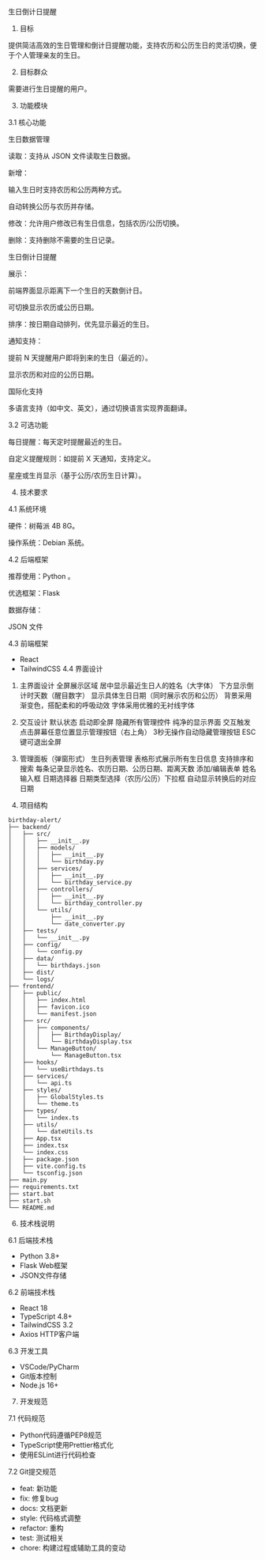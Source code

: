 生日倒计日提醒

1. 目标

提供简洁高效的生日管理和倒计日提醒功能，支持农历和公历生日的灵活切换，便于个人管理亲友的生日。

2. 目标群众

需要进行生日提醒的用户。

3. 功能模块

3.1 核心功能

生日数据管理

读取：支持从 JSON 文件读取生日数据。

新增：

输入生日时支持农历和公历两种方式。

自动转换公历与农历并存储。

修改：允许用户修改已有生日信息，包括农历/公历切换。

删除：支持删除不需要的生日记录。

生日倒计日提醒

展示：

前端界面显示距离下一个生日的天数倒计日。

可切换显示农历或公历日期。

排序：按日期自动排列，优先显示最近的生日。

通知支持：

提前 N 天提醒用户即将到来的生日（最近的）。

显示农历和对应的公历日期。

国际化支持

多语言支持（如中文、英文），通过切换语言实现界面翻译。

3.2 可选功能

每日提醒：每天定时提醒最近的生日。

自定义提醒规则：如提前 X 天通知，支持定义。

星座或生肖显示（基于公历/农历生日计算）。

4. 技术要求

4.1 系统环境

硬件：树莓派 4B 8G。

操作系统：Debian 系统。

4.2 后端框架

推荐使用：Python 。

优选框架：Flask

数据存储：

JSON 文件

4.3 前端框架
- React
- TailwindCSS
4.4 界面设计
1. 主界面设计
全屏展示区域
居中显示最近生日人的姓名（大字体）
下方显示倒计时天数（醒目数字）
显示具体生日日期（同时展示农历和公历）
背景采用渐变色，搭配柔和的呼吸动效
字体采用优雅的无衬线字体

2. 交互设计
默认状态
启动即全屏
隐藏所有管理控件
纯净的显示界面
交互触发
点击屏幕任意位置显示管理按钮（右上角）
3秒无操作自动隐藏管理按钮
ESC键可退出全屏

3. 管理面板（弹窗形式）
生日列表管理
表格形式展示所有生日信息
支持排序和搜索
每条记录显示姓名、农历日期、公历日期、距离天数
添加/编辑表单
姓名输入框
日期选择器
日期类型选择（农历/公历）下拉框
自动显示转换后的对应日期



5. 项目结构

```
birthday-alert/
├── backend/
│   ├── src/
│   │   ├── __init__.py
│   │   ├── models/
│   │   │   ├── __init__.py
│   │   │   └── birthday.py
│   │   ├── services/
│   │   │   ├── __init__.py
│   │   │   └── birthday_service.py
│   │   ├── controllers/
│   │   │   ├── __init__.py
│   │   │   └── birthday_controller.py
│   │   └── utils/
│   │       ├── __init__.py
│   │       └── date_converter.py
│   ├── tests/
│   │   └── __init__.py
│   ├── config/
│   │   └── config.py
│   ├── data/
│   │   └── birthdays.json
│   ├── dist/
│   └── logs/
├── frontend/
│   ├── public/
│   │   ├── index.html
│   │   ├── favicon.ico
│   │   └── manifest.json
│   ├── src/
│   │   ├── components/
│   │   │   ├── BirthdayDisplay/
│   │   │   └── BirthdayDisplay.tsx
│   │   └── ManageButton/
│   │       └── ManageButton.tsx
│   ├── hooks/
│   │   └── useBirthdays.ts
│   ├── services/
│   │   └── api.ts
│   ├── styles/
│   │   ├── GlobalStyles.ts
│   │   └── theme.ts
│   ├── types/
│   │   └── index.ts
│   ├── utils/
│   │   └── dateUtils.ts
│   ├── App.tsx
│   ├── index.tsx
│   └── index.css
│   ├── package.json
│   ├── vite.config.ts
│   └── tsconfig.json
├── main.py
├── requirements.txt
├── start.bat
├── start.sh
└── README.md
```

6. 技术栈说明

6.1 后端技术栈
- Python 3.8+
- Flask Web框架
- JSON文件存储

6.2 前端技术栈
- React 18
- TypeScript 4.8+
- TailwindCSS 3.2
- Axios HTTP客户端

6.3 开发工具
- VSCode/PyCharm
- Git版本控制
- Node.js 16+

7. 开发规范

7.1 代码规范
- Python代码遵循PEP8规范
- TypeScript使用Prettier格式化
- 使用ESLint进行代码检查

7.2 Git提交规范
- feat: 新功能
- fix: 修复bug
- docs: 文档更新
- style: 代码格式调整
- refactor: 重构
- test: 测试相关
- chore: 构建过程或辅助工具的变动


